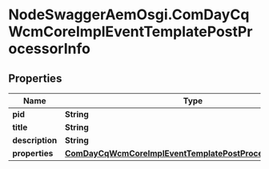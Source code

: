 # NodeSwaggerAemOsgi.ComDayCqWcmCoreImplEventTemplatePostProcessorInfo

## Properties
Name | Type | Description | Notes
------------ | ------------- | ------------- | -------------
**pid** | **String** |  | [optional] 
**title** | **String** |  | [optional] 
**description** | **String** |  | [optional] 
**properties** | [**ComDayCqWcmCoreImplEventTemplatePostProcessorProperties**](ComDayCqWcmCoreImplEventTemplatePostProcessorProperties.md) |  | [optional] 


